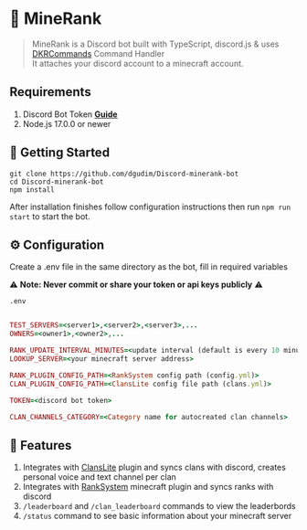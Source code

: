 # 🤖 MineRank

> MineRank is a Discord bot built with TypeScript, discord.js & uses [DKRCommands](https://github.com/karelkryda/DKRCommands) Command Handler <br>
> It attaches your discord account to a minecraft account.

## Requirements

1. Discord Bot Token **[Guide](https://discordjs.guide/preparations/setting-up-a-bot-application.html#creating-your-bot)**  
2. Node.js 17.0.0 or newer

## 🚀 Getting Started

```shell
git clone https://github.com/dgudim/Discord-minerank-bot
cd Discord-minerank-bot
npm install
```

After installation finishes follow configuration instructions then run `npm run start` to start the bot.

## ⚙️ Configuration

Create a .env file in the same directory as the bot, fill in required variables

⚠️ **Note: Never commit or share your token or api keys publicly** ⚠️

`.env`
```ruby

TEST_SERVERS=<server1>,<server2>,<server3>,...
OWNERS=<owner1>,<owner2>,...

RANK_UPDATE_INTERVAL_MINUTES=<update interval (default is every 10 minutes)>
LOOKUP_SERVER=<your minecraft server address>

RANK_PLUGIN_CONFIG_PATH=<RankSystem config path (config.yml)>
CLAN_PLUGIN_CONFIG_PATH=<ClansLite config file path (clans.yml)>

TOKEN=<discord bot token>

CLAN_CHANNELS_CATEGORY=<Category name for autocreated clan channels>
```

## 📝 Features
  1. Integrates with [ClansLite](https://www.spigotmc.org/resources/clanslite-1-19-support.97163/) plugin and syncs clans with discord, creates personal voice and text channel per clan
  2. Integrates with [RankSystem](https://github.com/HSBEST13/RankSystem) minecraft plugin and syncs ranks with discord
  3. `/leaderboard` and `/clan_leaderboard` commands to view the leaderbords
  4. `/status` command to see basic information about your minecraft server
